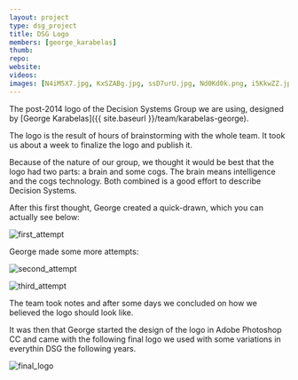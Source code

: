 ```yaml
---
layout: project
type: dsg_project
title: DSG Logo
members: [george_karabelas]
thumb:
repo:
website:
videos:
images: [N4iM5X7.jpg, KxSZABg.jpg, ssD7urU.jpg, Nd0Kd0k.png, i5KkwZZ.jpg, aQGuaxg.jpg, be2Z7T1.png, ReLQO10.jpg]
---
```

The post-2014 logo of the Decision Systems Group we are using, designed by
[George Karabelas]({{ site.baseurl }}/team/karabelas-george).

The logo is the result of hours of brainstorming with the whole team. It took
us about a week to finalize the logo and publish it.

Because of the nature of our group, we thought it would be best that the logo
had two parts: a brain and some cogs. The brain means intelligence and the
cogs technology. Both combined is a good effort to describe Decision Systems.

After this first thought, George created a quick-drawn, which you can actually
see below:

![first_attempt](http://i.imgur.com/N4iM5X7.jpg)

George made some more attempts:

![second_attempt](http://i.imgur.com/KxSZABg.jpg)

![third_attempt](http://i.imgur.com/ssD7urU.jpg)

The team took notes and after some days we concluded on how we believed the
logo should look like.

It was then that George started the design of the logo in Adobe Photoshop CC
and came with the following final logo we used with some variations in
everythin DSG the following years.

![final_logo](http://i.imgur.com/Nd0Kd0k.png)

